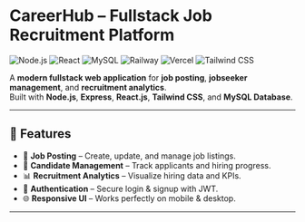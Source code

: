 # CareerHub – Fullstack Job Recruitment Platform

![Node.js](https://img.shields.io/badge/Node.js-v18+-green?logo=node.js)
![React](https://img.shields.io/badge/React-v18-blue?logo=react)
![MySQL](https://img.shields.io/badge/MySQL-8.0-blue?logo=mysql)
![Railway](https://img.shields.io/badge/Railway-Cloud-purple?logo=railway)
![Vercel](https://img.shields.io/badge/Vercel-Deployment-black?logo=vercel)
![Tailwind CSS](https://img.shields.io/badge/Tailwind_CSS-v3.3-blue?logo=tailwind-css)

A **modern fullstack web application** for **job posting**, **jobseeker management**, and **recruitment analytics**.  
Built with **Node.js**, **Express**, **React.js**, **Tailwind CSS**, and **MySQL Database**.

---

## 📌 Features
- 📝 **Job Posting** – Create, update, and manage job listings.
- 👥 **Candidate Management** – Track applicants and hiring progress.
- 📊 **Recruitment Analytics** – Visualize hiring data and KPIs.
- 🔐 **Authentication** – Secure login & signup with JWT.
- 🌐 **Responsive UI** – Works perfectly on mobile & desktop.

---
